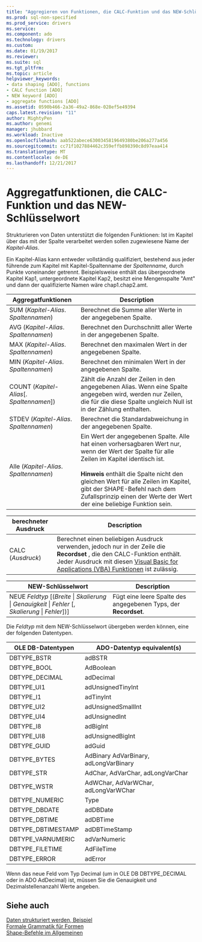 ```yaml
---
title: "Aggregieren von Funktionen, die CALC-Funktion und das NEW-Schlüsselwort | Microsoft Docs"
ms.prod: sql-non-specified
ms.prod_service: drivers
ms.service: 
ms.component: ado
ms.technology: drivers
ms.custom: 
ms.date: 01/19/2017
ms.reviewer: 
ms.suite: sql
ms.tgt_pltfrm: 
ms.topic: article
helpviewer_keywords:
- data shaping [ADO], functions
- CALC function [ADO]
- NEW keyword [ADO]
- aggregate functions [ADO]
ms.assetid: 0590b466-2a36-49a2-868e-028ef5e49394
caps.latest.revision: "11"
author: MightyPen
ms.author: genemi
manager: jhubbard
ms.workload: Inactive
ms.openlocfilehash: aab522abece6300345819649380be206a277a456
ms.sourcegitcommit: cc71f1027884462c359effb898390c8d97eaa414
ms.translationtype: MT
ms.contentlocale: de-DE
ms.lasthandoff: 12/21/2017
---
```

# <a name="aggregate-functions-the-calc-function-and-the-new-keyword"></a>Aggregatfunktionen, die CALC-Funktion und das NEW-Schlüsselwort
Strukturieren von Daten unterstützt die folgenden Funktionen: Ist im Kapitel über das mit der Spalte verarbeitet werden sollen zugewiesene Name der *Kapitel-Alias*.  
  
 Ein Kapitel-Alias kann entweder vollständig qualifiziert, bestehend aus jeder führende zum Kapitel mit Kapitel-Spaltenname der *Spaltenname,* durch Punkte voneinander getrennt. Beispielsweise enthält das übergeordnete Kapitel Kap1, untergeordnete Kapitel Kap2, besitzt eine Mengenspalte "Amt" und dann der qualifizierte Namen wäre chap1.chap2.amt.  
  
|Aggregatfunktionen|Description|  
|-------------------------|-----------------|  
|SUM (*Kapitel-Alias*. *Spaltennamen*)|Berechnet die Summe aller Werte in der angegebenen Spalte.|  
|AVG (*Kapitel-Alias*. *Spaltennamen*)|Berechnet den Durchschnitt aller Werte in der angegebenen Spalte.|  
|MAX (*Kapitel-Alias*. *Spaltennamen*)|Berechnet den maximalen Wert in der angegebenen Spalte.|  
|MIN (*Kapitel-Alias*. *Spaltennamen*)|Berechnet den minimalen Wert in der angegebenen Spalte.|  
|COUNT (*Kapitel-Alias*[. *Spaltennamen*])|Zählt die Anzahl der Zeilen in den angegebenen Alias. Wenn eine Spalte angegeben wird, werden nur Zeilen, die für die diese Spalte ungleich Null ist in der Zählung enthalten.|  
|STDEV (*Kapitel-Alias*. *Spaltennamen*)|Berechnet die Standardabweichung in der angegebenen Spalte.|  
|Alle (*Kapitel-Alias*. *Spaltennamen*)|Ein Wert der angegebenen Spalte. Alle hat einen vorhersagbaren Wert nur, wenn der Wert der Spalte für alle Zeilen im Kapitel identisch ist.<br /><br /> **Hinweis** enthält die Spalte nicht den gleichen Wert für alle Zeilen im Kapitel, gibt der SHAPE-Befehl nach dem Zufallsprinzip einen der Werte der Wert der eine beliebige Funktion sein.|  
  
|berechneter Ausdruck|Description|  
|---------------------------|-----------------|  
|CALC (*Ausdruck*)|Berechnet einen beliebigen Ausdruck verwenden, jedoch nur in der Zeile die **Recordset** , die den CALC-Funktion enthält. Jeder Ausdruck mit diesen [Visual Basic for Applications (VBA) Funktionen](../../../ado/guide/data/visual-basic-for-applications-functions.md) ist zulässig.|  
  
|NEW-Schlüsselwort|Description|  
|-----------------|-----------------|  
|NEUE *Feldtyp* [(*Breite* &#124; *Skalierung* &#124; *Genauigkeit* &#124; *Fehler* [, *Skalierung* &#124; *Fehler*])]|Fügt eine leere Spalte des angegebenen Typs, der **Recordset**.|  
  
 Die *Feldtyp* mit dem NEW-Schlüsselwort übergeben werden können, eine der folgenden Datentypen.  
  
|OLE DB-Datentypen|ADO-Datentyp equivalent(s)|  
|-----------------------|-----------------------------------|  
|DBTYPE_BSTR|adBSTR|  
|DBTYPE_BOOL|AdBoolean|  
|DBTYPE_DECIMAL|adDecimal|  
|DBTYPE_UI1|adUnsignedTinyInt|  
|DBTYPE_I1|adTinyInt|  
|DBTYPE_UI2|adUnsignedSmallInt|  
|DBTYPE_UI4|adUnsignedInt|  
|DBTYPE_I8|adBigInt|  
|DBTYPE_UI8|adUnsignedBigInt|  
|DBTYPE_GUID|adGuid|  
|DBTYPE_BYTES|AdBinary AdVarBinary, adLongVarBinary|  
|DBTYPE_STR|AdChar, AdVarChar, adLongVarChar|  
|DBTYPE_WSTR|AdWChar, AdVarWChar, adLongVarWChar|  
|DBTYPE_NUMERIC|Type|  
|DBTYPE_DBDATE|adDBDate|  
|DBTYPE_DBTIME|adDBTime|  
|DBTYPE_DBTIMESTAMP|adDBTimeStamp|  
|DBTYPE_VARNUMERIC|adVarNumeric|  
|DBTYPE_FILETIME|AdFileTime|  
|DBTYPE_ERROR|adError|  
  
 Wenn das neue Feld vom Typ Decimal (um in OLE DB DBTYPE_DECIMAL oder in ADO AdDecimal) ist, müssen Sie die Genauigkeit und Dezimalstellenanzahl Werte angeben.  
  
## <a name="see-also"></a>Siehe auch  
 [Daten strukturiert werden, Beispiel](../../../ado/guide/data/data-shaping-example.md)   
 [Formale Grammatik für Formen](../../../ado/guide/data/formal-shape-grammar.md)   
 [Shape-Befehle im Allgemeinen](../../../ado/guide/data/shape-commands-in-general.md)
